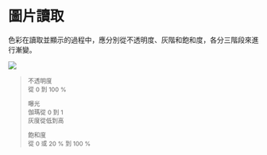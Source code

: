 # 圖片讀取

色彩在讀取並顯示的過程中，應分別從不透明度、灰階和飽和度，各分三階段來進行漸變。

![](http://material-design.storage.googleapis.com/publish/material_v_4/material_ext_publish/0Bx4BSt6jniD7M05lWkx3NTVncEE/patterns_loadingimages1.png)
> <p style="font-size: 12px">不透明度<br>從 0 到 100 %</p>
> <p style="font-size: 12px">曝光<br>伽瑪從 0 到 1<br>灰度從低到高</p>
> <p style="font-size: 12px">飽和度<br>從 0 或 20 % 到 100 %</p>